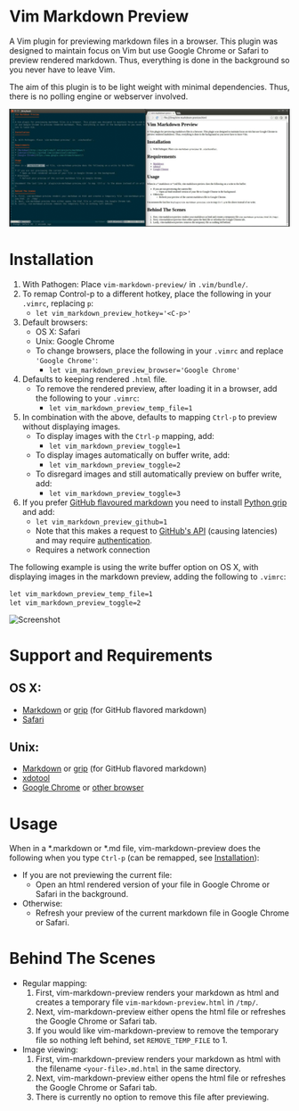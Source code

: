 Vim Markdown Preview
====================

A Vim plugin for previewing markdown files in a browser. This plugin was designed to maintain focus on Vim but use Google Chrome or Safari to preview rendered markdown. Thus, everything is done in the background so you never have to leave Vim.

The aim of this plugin is to be light weight with minimal dependencies. Thus, there is no polling engine or webserver involved.

![Screenshot](images/screenshot.gif?raw=true "Screenshot")

Installation<a name='installation'></a>
============

1. With Pathogen: Place `vim-markdown-preview/` in `.vim/bundle/`.
2. To remap Control-p to a different hotkey, place the following in your `.vimrc`, replacing `p`:
    * `let vim_markdown_preview_hotkey='<C-p>'`
3. Default browsers:
    * OS X: Safari
    * Unix: Google Chrome
    * To change browsers, place the following in your `.vimrc` and replace `'Google Chrome'`:
        * `let vim_markdown_preview_browser='Google Chrome'`
4. Defaults to keeping rendered `.html` file.
    * To remove the rendered preview, after loading it in a browser, add the following to your `.vimrc`:
        * `let vim_markdown_preview_temp_file=1`
5. In combination with the above, defaults to mapping `Ctrl-p` to preview without displaying images.
    * To display images with the `Ctrl-p` mapping, add:
        * `let vim_markdown_preview_toggle=1`
    * To display images automatically on buffer write, add:
        * `let vim_markdown_preview_toggle=2`
    * To disregard images and still automatically preview on buffer write, add:
        * `let vim_markdown_preview_toggle=3`
6. If you prefer [GitHub flavoured markdown](https://help.github.com/articles/github-flavored-markdown/) you need to install [Python grip](https://github.com/joeyespo/grip) and add:
    * `let vim_markdown_preview_github=1`
    * Note that this makes a request to [GitHub's API](https://developer.github.com/v3/markdown/) (causing latencies) and may require [authentication](https://github.com/joeyespo/grip#access).
    * Requires a network connection

The following example is using the write buffer option on OS X, with displaying images in the markdown preview, adding the following to `.vimrc`:

```vim
let vim_markdown_preview_temp_file=1
let vim_markdown_preview_toggle=2
```

![Screenshot](images/screenshot-with-images.gif?raw=true "Screenshot With Images")

Support and Requirements
========================

## OS X:

* [Markdown](http://daringfireball.net/projects/markdown/) or [grip](https://github.com/joeyespo/grip) (for GitHub flavored markdown)
* [Safari](https://www.apple.com/safari/)

## Unix:

* [Markdown](http://daringfireball.net/projects/markdown/) or [grip](https://github.com/joeyespo/grip) (for GitHub flavored markdown)
* [xdotool](https://github.com/jordansissel/xdotool)
* [Google Chrome](https://www.google.com/chrome/browser/) or [other browser](https://github.com/JamshedVesuna/vim-markdown-preview/wiki/Use-other-browser-to-preview-markdown#ubuntu-or-debian)

Usage
=====
When in a *.markdown or *.md file, vim-markdown-preview does the following when you type `Ctrl-p` (can be remapped, see [Installation](#installation)):

* If you are not previewing the current file:
    * Open an html rendered version of your file in Google Chrome or Safari in the background.
* Otherwise:
    * Refresh your preview of the current markdown file in Google Chrome or Safari.


Behind The Scenes
=================
* Regular mapping:
    1. First, vim-markdown-preview renders your markdown as html and creates a temporary file `vim-markdown-preview.html` in `/tmp/`.
    2. Next, vim-markdown-preview either opens the html file or refreshes the Google Chrome or Safari tab.
    3. If you would like vim-markdown-preview to remove the temporary file so nothing left behind, set `REMOVE_TEMP_FILE` to 1.
* Image viewing:
    1. First, vim-markdown-preview renders your markdown as html with the filename `<your-file>.md.html` in the same directory.
    2. Next, vim-markdown-preview either opens the html file or refreshes the Google Chrome or Safari tab.
    3. There is currently no option to remove this file after previewing.
